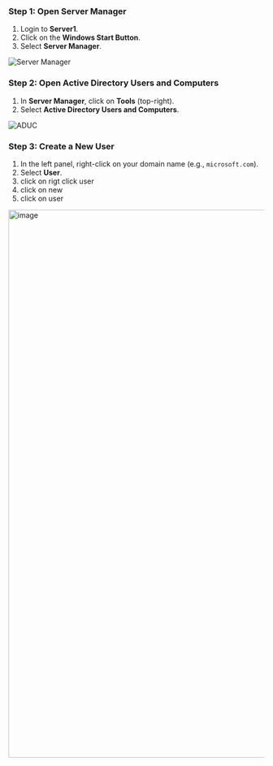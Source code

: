 ### Step 1: Open Server Manager  
1. Login to **Server1**.  
2. Click on the **Windows Start Button**.  
3. Select **Server Manager**.  

![Server Manager](https://github.com/user-attachments/assets/afa33e0b-2de1-4bca-93cc-b4f173cf2eaa)

### Step 2: Open Active Directory Users and Computers  
1. In **Server Manager**, click on **Tools** (top-right).  
2. Select **Active Directory Users and Computers**.  

![ADUC](https://github.com/user-attachments/assets/cffbdf61-0e8e-4697-b55e-78b7b89e302c)

### Step 3: Create a New User  
1. In the left panel, right-click on your domain name (e.g., `microsoft.com`).  
2. Select **User**.
3. click on rigt click user
4. click on new
5. click on user
<img width="1919" height="1079" alt="image" src="https://github.com/user-attachments/assets/4095e1b9-5a4d-4b75-ac4d-c93d2ae1f80b" />

